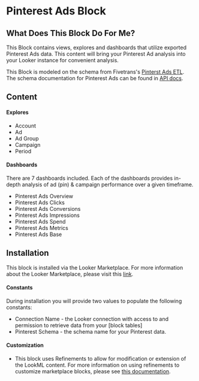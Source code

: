 # Pinterest Ads Block
## What Does This Block Do For Me? ##

This Block contains views, explores and dashboards that utilize exported Pinterest Ads data. This content will bring your Pinterest Ad analysis into your Looker instance for convenient analysis.

This Block is modeled on the schema from Fivetrans's [Pinterst Ads ETL](https://fivetran.com/directory/pinterest-ads).
The schema documentation for Pinterest Ads can be found in [API docs](https://developers.pinterest.com/docs/getting-started/introduction/?).


## Content ##
#### Explores ####
* Account
* Ad
* Ad Group
* Campaign
* Period


#### Dashboards ####
There are 7 dashboards included. Each of the dashboards provides in-depth analysis of ad (pin) & campaign performance over a given timeframe.
* Pinterest Ads Overview
* Pinterest Ads Clicks
* Pinterest Ads Conversions
* Pinterest Ads Impressions
* Pinterest Ads Spend
* Pinterest Ads Metrics
* Pinterest Ads Base

## Installation ##
This block is installed via the Looker Marketplace. For more information about the Looker Marketplace, please visit this [link](https://docs.looker.com/data-modeling/marketplace).

#### Constants ####
During installation you will provide two values to populate the following constants:
* Connection Name - the Looker connection with access to and permission to retrieve data from your [block tables]
* Pinterest Schema - the schema name for your Pinterest data.

#### Customization ####
- This block uses Refinements to allow for modification or extension of the LookML content. For more information on using refinements to customize marketplace blocks, please see [this documentation](https://docs.looker.com/data-modeling/marketplace/customize-blocks).
